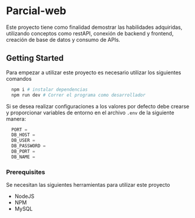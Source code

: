# Parcial-web

Este proyecto tiene como finalidad demostrar las habilidades adquiridas, utilizando conceptos como restAPI, conexión de backend y frontend, creación de base de datos y consumo de APIs.

## Getting Started

Para empezar a utilizar este proyecto es necesario utilizar los siguientes comandos
``` bash
  npm i # instalar dependencias
  npm run dev # Correr el programa como desarrollador
```

Si se desea realizar configuraciones a los valores por defecto debe crearse y proporcionar variables de entorno en el archivo <code>.env</code> de la siguiente manera:

```js
  PORT = 
  DB_HOST = 
  DB_USER =
  DB_PASSWORD = 
  DB_PORT = 
  DB_NAME =
```

### Prerequisites

Se necesitan las siguientes herramientas para utilizar este proyecto

* NodeJS
* NPM
* MySQL
